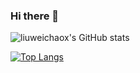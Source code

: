 ### Hi there 👋
![liuweichaox's GitHub stats](https://github-readme-stats.vercel.app/api?username=liuweichaox&show_icons=true&theme=dark&count_private=true)

[![Top Langs](https://github-readme-stats.vercel.app/api/top-langs/?username=liuweichaox)](https://github.com/liuweichaox/liuweichaox)
